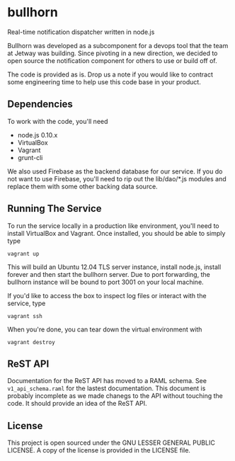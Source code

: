 # bullhorn #

Real-time notification dispatcher written in node.js

Bullhorn was developed as a subcomponent for a devops tool that the team at Jetway was
building. Since pivoting in a new direction, we decided to open source the notification
component for others to use or build off of.

The code is provided as is. Drop us a note if you would like to contract some engineering 
time to help use this code base in your product.


## Dependencies ##

To work with the code, you'll need

* node.js 0.10.x
* VirtualBox
* Vagrant
* grunt-cli

We also used Firebase as the backend database for our service. If you do not want to use
Firebase, you'll need to rip out the lib/dao/*.js modules and replace them with some other
backing data source.


## Running The Service ##

To run the service locally in a production like environment, you'll need to
install VirtualBox and Vagrant. Once installed, you should be able to simply
type

```
vagrant up
```

This will build an Ubuntu 12.04 TLS server instance, install node.js, install
forever and then start the bullhorn server. Due to port forwarding, the bullhorn
instance will be bound to port 3001 on your local machine.

If you'd like to access the box to inspect log files or interact with the service,
type

```
vagrant ssh
```

When you're done, you can tear down the virtual environment with

```
vagrant destroy
```

## ReST API ##

Documentation for the ReST API has moved to a RAML schema. See ```v1_api_schema.raml``` for
the lastest documentation. This document is probably incomplete as we made chanegs to the API
without touching the code. It should provide an idea of the ReST API.


## License ##

This project is open sourced under the GNU LESSER GENERAL PUBLIC LICENSE. A copy of the
license is provided in the LICENSE file.